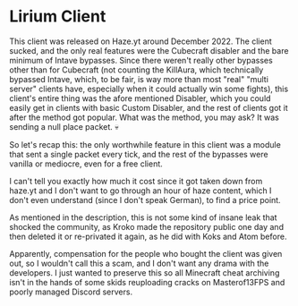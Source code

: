 # Lirium Client
This client was released on Haze.yt around December 2022. The client sucked, and the only real features were the Cubecraft disabler and the bare minimum of Intave bypasses. Since there weren't really other bypasses other than for Cubecraft (not counting the KillAura, which technically bypassed Intave, which, to be fair, is way more than most "real" "multi server" clients have, especially when it could actually win some fights), this client's entire thing was the afore mentioned Disabler, which you could easily get in clients with basic Custom Disabler, and the rest of clients got it after the method got popular. What was the method, you may ask? It was sending a null place packet. 💀

So let's recap this: the only worthwhile feature in this client was a module that sent a single packet every tick, and the rest of the bypasses were vanilla or mediocre, even for a free client.

I can't tell you exactly how much it cost since it got taken down from haze.yt and I don't want to go through an hour of haze content, which I don't even understand (since I don't speak German), to find a price point.

As mentioned in the description, this is not some kind of insane leak that shocked the community, as Kroko made the repository public one day and then deleted it or re-privated it again, as he did with Koks and Atom before.

Apparently, compensation for the people who bought the client was given out, so I wouldn't call this a scam, and I don't want any drama with the developers. I just wanted to preserve this so all Minecraft cheat archiving isn't in the hands of some skids reuploading cracks on Masterof13FPS and poorly managed Discord servers.
